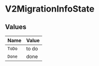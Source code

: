 # V2MigrationInfoState


## Values

| Name   | Value  |
| ------ | ------ |
| `ToDo` | to do  |
| `Done` | done   |